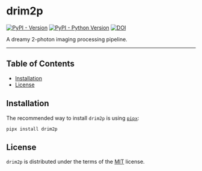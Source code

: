 # drim2p

[![PyPI - Version](https://img.shields.io/pypi/v/drim2p.svg)](https://pypi.org/project/drim2p)
[![PyPI - Python Version](https://img.shields.io/pypi/pyversions/drim2p.svg)](https://pypi.org/project/drim2p)
[![DOI](https://zenodo.org/badge/DOI/10.5281/zenodo.16882216.svg)](https://doi.org/10.5281/zenodo.16882216)

A dreamy 2-photon imaging processing pipeline.

-----

## Table of Contents

- [Installation](#installation)
- [License](#license)

## Installation

The recommended way to install `drim2p` is using [`pipx`](https://pipx.pypa.io/latest/installation/):

```console
pipx install drim2p
```

## License

`drim2p` is distributed under the terms of the [MIT](https://spdx.org/licenses/MIT.html) license.
